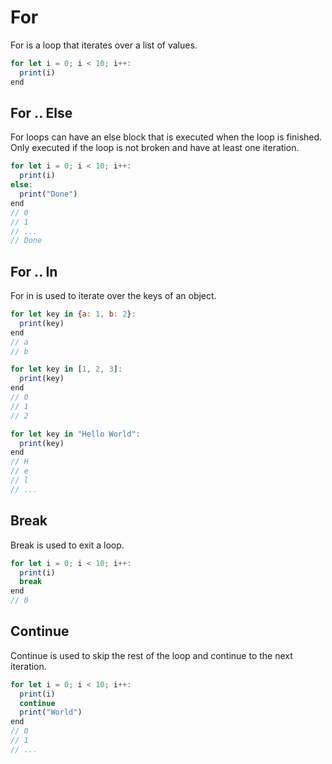 # For

For is a loop that iterates over a list of values.

```js
for let i = 0; i < 10; i++:
  print(i)
end
```

## For .. Else

For loops can have an else block that is executed when the loop is finished. Only executed if the loop is not broken and have at least one iteration.

```js
for let i = 0; i < 10; i++:
  print(i)
else:
  print("Done")
end
// 0
// 1
// ...
// Done
```

## For .. In

For in is used to iterate over the keys of an object.

```js
for let key in {a: 1, b: 2}:
  print(key)
end
// a
// b
```

```js
for let key in [1, 2, 3]:
  print(key)
end
// 0
// 1
// 2
```

```js
for let key in "Hello World":
  print(key)
end
// H
// e
// l
// ...
```

## Break

Break is used to exit a loop.

```js
for let i = 0; i < 10; i++:
  print(i)
  break
end
// 0
```

## Continue

Continue is used to skip the rest of the loop and continue to the next iteration.

```js
for let i = 0; i < 10; i++:
  print(i)
  continue
  print("World")
end
// 0
// 1
// ...
```
